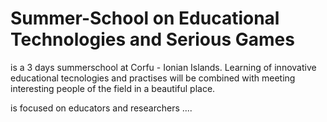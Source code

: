 # Summer-School on Educational Technologies and Serious Games

   is a 3 days summerschool at Corfu - Ionian Islands. Learning of innovative educational tecnologies and practises will be combined with meeting interesting people of the field in a beautiful place. 
   
   is focused on educators and researchers ....
   
   
